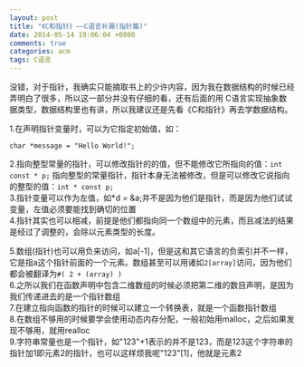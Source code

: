 ```yaml
---
layout: post
title: "《C和指针》——C语言补漏(指针篇)"
date: 2014-05-14 19:06:04 +0800
comments: true
categories: acm
tags: C语言
---
```

没错，对于指针，我确实只能摘取书上的少许内容，因为我在数据结构的时候已经弄明白了很多，所以这一部分并没有仔细的看，还有后面的用  C语言实现抽象数据类型，数据结构里也有讲，所以我建议还是先看《C和指针》再去学数据结构。  

1.在声明指针变量时，可以为它指定初始值，如：

    char *message = "Hello World!";
2.指向整型常量的指针，可以修改指针的的值，但不能修改它所指向的值：`int const * p;`
指向整型的常量指针，指针本身无法被修改，但是可以修改它说指向的整型的值：`int * const p;`  
3.指针变量可以作为左值，如*d = &a;并不是因为他们是指针，而是因为他们试试变量，左值必须要能找到确切的位置  
4.指针其实也可以相减，前提是他们都指向同一个数组中的元素，而且减法的结果是经过了调整的，会除以元素类型的长度。  
<!--more-->
5.数组(指针)也可以用负来访问，如a[-1]，但是这和其它语言的负索引并不一样，它是指a这个指针前面的一个元素。数组甚至可以用诸如`2[array]`访问，因为他们都会被翻译为`#( 2 + (array) )`  
6.之所以我们在函数声明中包含二维数组的时候必须把第二维的数目声明，是因为我们传递进去的是一个指针数组  
7.在建立指向函数的指针的时候可以建立一个转换表，就是一个函数指针数组  
8.在数组不够用的时候要学会使用动态内存分配，一般初始用malloc，之后如果发现不够用，就用realloc  
9.字符串常量也是一个指针，如"123"+1表示的并不是123，而是123这个字符串的指针加1即元素2的指针，也可以这样烦我呢"123"[1]，他就是元素2  

